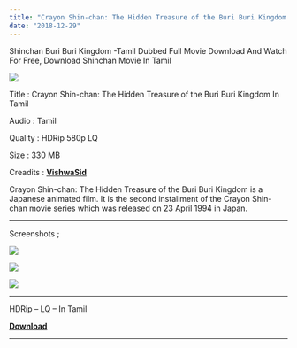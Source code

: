 ```yaml
---
title: "Crayon Shin-chan: The Hidden Treasure of the Buri Buri Kingdom In Tamil"
date: "2018-12-29"
---
```


Shinchan Buri Buri Kingdom -Tamil Dubbed Full Movie Download And Watch For Free, Download Shinchan Movie In Tamil

[![](https://2.bp.blogspot.com/-nHTGhtqzhxM/XCcVWslb1SI/AAAAAAAABN4/FIFXgr1tK7k-JKpICzSvcT-ZHPm_3TiYwCLcBGAs/s320/buri{9560a35704a61d56b1c5bb169ad4626925aff5012047a8ffb6d720526964f1e1}2Bburi{9560a35704a61d56b1c5bb169ad4626925aff5012047a8ffb6d720526964f1e1}2BPoster{9560a35704a61d56b1c5bb169ad4626925aff5012047a8ffb6d720526964f1e1}2Btamilkidz.jpg)](https://2.bp.blogspot.com/-nHTGhtqzhxM/XCcVWslb1SI/AAAAAAAABN4/FIFXgr1tK7k-JKpICzSvcT-ZHPm_3TiYwCLcBGAs/s1600/buri{9560a35704a61d56b1c5bb169ad4626925aff5012047a8ffb6d720526964f1e1}2Bburi{9560a35704a61d56b1c5bb169ad4626925aff5012047a8ffb6d720526964f1e1}2BPoster{9560a35704a61d56b1c5bb169ad4626925aff5012047a8ffb6d720526964f1e1}2Btamilkidz.jpg)

Title : Crayon Shin-chan: The Hidden Treasure of the Buri Buri Kingdom In Tamil

Audio : Tamil

Quality : HDRip 580p LQ

Size : 330 MB

Creadits : **[VishwaSid](http://vishwasid2.blogspot.com/)**

Crayon Shin-chan: The Hidden Treasure of the Buri Buri Kingdom is a Japanese animated film. It is the second installment of the Crayon Shin-chan movie series which was released on 23 April 1994 in Japan.   
  

* * *

Screenshots ;

[![](https://2.bp.blogspot.com/-tNPUuDo33HY/XCcW4HKfUII/AAAAAAAABOM/ZDpUiO2QLA45CFB3YHBRaSvRscvpf82lwCLcBGAs/s320/Screenshot_2018-12-28-15-43-19.jpg)](https://2.bp.blogspot.com/-tNPUuDo33HY/XCcW4HKfUII/AAAAAAAABOM/ZDpUiO2QLA45CFB3YHBRaSvRscvpf82lwCLcBGAs/s1600/Screenshot_2018-12-28-15-43-19.jpg)

[![](https://2.bp.blogspot.com/-6kuPT93cpDM/XCcW29XwqnI/AAAAAAAABOE/u7PmN-2GPb0M1dskFfHjF65KlnRcFhM3QCLcBGAs/s320/Screenshot_2018-12-28-15-43-29.jpg)](https://2.bp.blogspot.com/-6kuPT93cpDM/XCcW29XwqnI/AAAAAAAABOE/u7PmN-2GPb0M1dskFfHjF65KlnRcFhM3QCLcBGAs/s1600/Screenshot_2018-12-28-15-43-29.jpg)

[![](https://4.bp.blogspot.com/-OuE2il-Tjc0/XCcW384dbqI/AAAAAAAABOI/g_tDBlq5QZcKG_FTvyC7jXDiJStFiB60wCLcBGAs/s320/Screenshot_2018-12-28-15-45-38.jpg)](https://4.bp.blogspot.com/-OuE2il-Tjc0/XCcW384dbqI/AAAAAAAABOI/g_tDBlq5QZcKG_FTvyC7jXDiJStFiB60wCLcBGAs/s1600/Screenshot_2018-12-28-15-45-38.jpg)

  

* * *

  

HDRip – LQ – In Tamil

  

**[Download](https://clk.ink/JAXyrme)**

  

* * *
